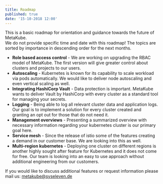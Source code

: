 ```yaml
---
title: Roadmap
published: true
date: '15-10-2018 12:00'
---
```


This is a basic roadmap for orientation and guidance towards the future of MetaKube.  
We do not provide specific time and date with this roadmap! The topics are sorted by importance in descending order for the next months.

* **Role based access control** - We are working on upgrading the RBAC model of MetaKube. The first version will give greater control about clusters and projects to our users.
* **Autoscaling** - Kubernetes is known for its capability to scale workload via pods automatically. We would like to deliver node autoscaling and even vertical scaling as well.
* **Integrating HashiCorp Vault** - Data protection is important. MetaKube wants to deliver Vault by HashiCorp with every cluster as a standard tool for managing your secrets.
* **Logging** - Being able to log all relevant cluster data and application logs. Our goal is to implement a solution for every cluster created and granting an opt out for those that do not need it.
* **Management overviews** - Presenting a summarized overview with necessary information regarding your kubernetes cluster is our primary goal here.
* **Service mesh** - Since the release of istio some of the features creating a demand in our customer base. We are looking into this as well.
* **Multi-region kubernetes** - Deploying one cluster on different regions is another highly sought after feature for Kubernetes and it does not come for free. Our team is looking into an easy to use approach without additional engineering from our customers.

If you would like to discuss additional features or request information please mail us: metakube@syseleven.de
